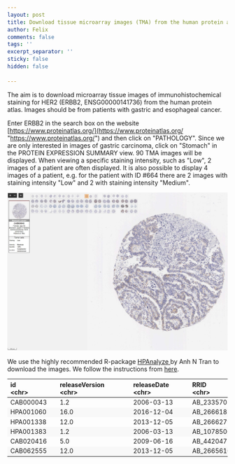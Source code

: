 ```yaml
---
layout: post
title: Download tissue microarray images (TMA) from the human protein atlas
author: Felix
comments: false
tags: ''
excerpt_separator: ''
sticky: false
hidden: false

---
```

The aim is to download microarray tissue images of immunohistochemical staining for HER2 (ERBB2, ENSG00000141736) from the human protein atlas. Images should be from patients with gastric and esophageal cancer.

Enter ERBB2 in the search box on the website [https://www.proteinatlas.org/](https://www.proteinatlas.org/ "https://www.proteinatlas.org/") and then click on "PATHOLOGY". Since we are only interested in images of gastric carcinoma, click on "Stomach" in the PROTEIN EXPRESSION SUMMARY view. 90 TMA images will be displayed. When viewing a specific staining intensity, such as "Low", 2 images of a patient are often displayed. It is also possible to display 4 images of a patient, e.g. for the patient with ID #664 there are 2 images with staining intensity "Low" and 2 with staining intensity "Medium".

![](/assets/tma-image-freom-the-human-protein-atlas.JPG)

We use the highly recommended R-package [HPAnalyze ](https://github.com/anhtr/HPAanalyze "HPAnalyze")by Anh N Tran to download the images. We follow the instructions from [here](https://bioc.ism.ac.jp/packages/3.10/bioc/vignettes/HPAanalyze/inst/doc/f_HPAanalyze_case_images.html "Download histology images from the Human Protein Atlas").

<table cellspacing="0" class="table table-condensed"><thead><tr><th align="left" style="text-align: left; max-width: 99px; min-width: 99px; border-bottom-color: rgba(0, 0, 0, 0.12);"><div class="pagedtable-header-name">id</div><div class="pagedtable-header-type">&lt;chr&gt;</div></th><th align="left" style="text-align: left; max-width: 154px; min-width: 154px; border-bottom-color: rgba(0, 0, 0, 0.12);"><div class="pagedtable-header-name">releaseVersion</div><div class="pagedtable-header-type">&lt;chr&gt;</div></th><th align="left" style="text-align: left; max-width: 121px; min-width: 121px; border-bottom-color: rgba(0, 0, 0, 0.12);"><div class="pagedtable-header-name">releaseDate</div><div class="pagedtable-header-type">&lt;chr&gt;</div></th><th align="left" style="text-align: left; max-width: 110px; min-width: 110px; border-bottom-color: rgba(0, 0, 0, 0.12);"><div class="pagedtable-header-name">RRID</div><div class="pagedtable-header-type">&lt;chr&gt;</div></th><th class="pagedtable-padding-col" style="border-bottom-color: rgba(0, 0, 0, 0.12);"></th></tr></thead><tbody><tr class="odd"><td align="left" style="text-align: left; max-width: 99px; min-width: 99px; border-bottom-color: rgba(0, 0, 0, 0.12);">CAB000043</td><td align="left" style="text-align: left; max-width: 154px; min-width: 154px; border-bottom-color: rgba(0, 0, 0, 0.12);">1.2</td><td align="left" style="text-align: left; max-width: 121px; min-width: 121px; border-bottom-color: rgba(0, 0, 0, 0.12);">2006-03-13</td><td align="left" style="text-align: left; max-width: 110px; min-width: 110px; border-bottom-color: rgba(0, 0, 0, 0.12);">AB_2335701</td><td class="pagedtable-padding-col" style="border-bottom-color: rgba(0, 0, 0, 0.12);"></td></tr><tr class="even" style="background-color: rgba(0, 0, 0, 0.02);"><td align="left" style="text-align: left; max-width: 99px; min-width: 99px; border-bottom-color: rgba(0, 0, 0, 0.12);">HPA001060</td><td align="left" style="text-align: left; max-width: 154px; min-width: 154px; border-bottom-color: rgba(0, 0, 0, 0.12);">16.0</td><td align="left" style="text-align: left; max-width: 121px; min-width: 121px; border-bottom-color: rgba(0, 0, 0, 0.12);">2016-12-04</td><td align="left" style="text-align: left; max-width: 110px; min-width: 110px; border-bottom-color: rgba(0, 0, 0, 0.12);">AB_2666185</td><td class="pagedtable-padding-col" style="border-bottom-color: rgba(0, 0, 0, 0.12);"></td></tr><tr class="odd"><td align="left" style="text-align: left; max-width: 99px; min-width: 99px; border-bottom-color: rgba(0, 0, 0, 0.12);">HPA001338</td><td align="left" style="text-align: left; max-width: 154px; min-width: 154px; border-bottom-color: rgba(0, 0, 0, 0.12);">12.0</td><td align="left" style="text-align: left; max-width: 121px; min-width: 121px; border-bottom-color: rgba(0, 0, 0, 0.12);">2013-12-05</td><td align="left" style="text-align: left; max-width: 110px; min-width: 110px; border-bottom-color: rgba(0, 0, 0, 0.12);">AB_2666279</td><td class="pagedtable-padding-col" style="border-bottom-color: rgba(0, 0, 0, 0.12);"></td></tr><tr class="even" style="background-color: rgba(0, 0, 0, 0.02);"><td align="left" style="text-align: left; max-width: 99px; min-width: 99px; border-bottom-color: rgba(0, 0, 0, 0.12);">HPA001383</td><td align="left" style="text-align: left; max-width: 154px; min-width: 154px; border-bottom-color: rgba(0, 0, 0, 0.12);">1.2</td><td align="left" style="text-align: left; max-width: 121px; min-width: 121px; border-bottom-color: rgba(0, 0, 0, 0.12);">2006-03-13</td><td align="left" style="text-align: left; max-width: 110px; min-width: 110px; border-bottom-color: rgba(0, 0, 0, 0.12);">AB_1078500</td><td class="pagedtable-padding-col" style="border-bottom-color: rgba(0, 0, 0, 0.12);"></td></tr><tr class="odd"><td align="left" style="text-align: left; max-width: 99px; min-width: 99px; border-bottom-color: rgba(0, 0, 0, 0.12);">CAB020416</td><td align="left" style="text-align: left; max-width: 154px; min-width: 154px; border-bottom-color: rgba(0, 0, 0, 0.12);">5.0</td><td align="left" style="text-align: left; max-width: 121px; min-width: 121px; border-bottom-color: rgba(0, 0, 0, 0.12);">2009-06-16</td><td align="left" style="text-align: left; max-width: 110px; min-width: 110px; border-bottom-color: rgba(0, 0, 0, 0.12);">AB_442047</td><td class="pagedtable-padding-col" style="border-bottom-color: rgba(0, 0, 0, 0.12);"></td></tr><tr class="even" style="background-color: rgba(0, 0, 0, 0.02);"><td align="left" style="text-align: left; max-width: 99px; min-width: 99px; border-bottom-color: rgba(0, 0, 0, 0.12);">CAB062555</td><td align="left" style="text-align: left; max-width: 154px; min-width: 154px; border-bottom-color: rgba(0, 0, 0, 0.12);">12.0</td><td align="left" style="text-align: left; max-width: 121px; min-width: 121px; border-bottom-color: rgba(0, 0, 0, 0.12);">2013-12-05</td><td align="left" style="text-align: left; max-width: 110px; min-width: 110px; border-bottom-color: rgba(0, 0, 0, 0.12);">AB_2665610</td><td class="pagedtable-padding-col" style="border-bottom-color: rgba(0, 0, 0, 0.12);"></td></tr></tbody></table>